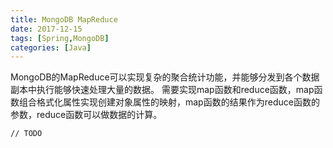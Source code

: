 ```yaml
---
title: MongoDB MapReduce
date: 2017-12-15
tags: [Spring,MongoDB]
categories: [Java]
---
```

MongoDB的MapReduce可以实现复杂的聚合统计功能，并能够分发到各个数据副本中执行能够快速处理大量的数据。
需要实现map函数和reduce函数，map函数组合格式化属性实现创建对象属性的映射，map函数的结果作为reduce函数的参数，reduce函数可以做数据的计算。
```
// TODO
```